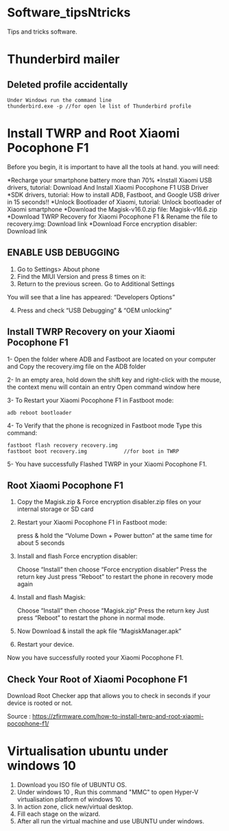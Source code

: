 # Software_tipsNtricks
Tips and tricks software.

# Thunderbird mailer
## Deleted profile accidentally

```
Under Windows run the command line
thunderbird.exe -p //for open le list of Thunderbird profile
```

# Install TWRP and Root Xiaomi Pocophone F1

Before you begin, it is important to have all the tools at hand. you will need:

*Recharge your smartphone battery more than 70%
*Install Xiaomi USB drivers, tutorial: Download And Install Xiaomi Pocophone F1 USB Driver
*SDK drivers, tutorial: How to install ADB, Fastboot, and Google USB driver in 15 seconds!!
*Unlock Bootloader of Xiaomi, tutorial: Unlock bootloader of Xiaomi smartphone
*Download the Magisk-v16.0.zip file: Magisk-v16.6.zip
*Download TWRP Recovery for Xiaomi Pocophone F1 & Rename the file to recovery.img: Download link
*Download Force encryption disabler: Download link


## ENABLE USB DEBUGGING 

1. Go to Settings> About phone
2. Find the MIUI Version and press 8 times on it:
3. Return to the previous screen. Go to Additional Settings

You will see that a line has appeared: “Developers Options”

4. Press and check “USB Debugging” &  “OEM unlocking”

## Install TWRP Recovery on your Xiaomi Pocophone F1

1- Open the folder where ADB and Fastboot are located on your computer and Copy the recovery.img file on the ADB folder

2- In an empty area, hold down the shift key and right-click with the mouse, the context menu will contain an entry Open command window here

3- To Restart your Xiaomi Pocophone F1 in Fastboot mode:

    adb reboot bootloader

4- To Verify that the phone is recognized in Fastboot mode Type this command:

    fastboot flash recovery recovery.img
    fastboot boot recovery.img            //for boot in TWRP

5- You have successfully Flashed TWRP in your Xiaomi Pocophone F1.

## Root Xiaomi Pocophone F1

1. Copy the Magisk.zip & Force encryption disabler.zip files on your internal storage or SD card
2. Restart your Xiaomi Pocophone F1 in Fastboot mode:

    press & hold  the “Volume Down + Power button” at the same time for about 5 seconds

3. Install and flash Force encryption disabler:

    Choose “Install” then choose “Force encryption disabler“
    Press the return key
    Just press “Reboot” to restart the phone in recovery mode again

4. Install and flash Magisk:

    Choose “Install” then choose “Magisk.zip“
    Press the return key
    Just press “Reboot” to restart the phone in normal mode.

5. Now Download & install the apk file “MagiskManager.apk”
6. Restart your device.

Now you have successfully rooted your Xiaomi Pocophone F1.

## Check Your Root of Xiaomi Pocophone F1

Download Root Checker app that allows you to check in seconds if your device is rooted or not.

Source : https://zfirmware.com/how-to-install-twrp-and-root-xiaomi-pocophone-f1/


# Virtualisation ubuntu under windows 10

1. Download you ISO file of UBUNTU OS.
2. Under windows 10 , Run this command "MMC" to open  Hyper-V virtualisation platform of windows 10.
3. In action zone, click new/virtual desktop.
4. Fill each stage on the wizard.
5. After all run the virtual machine and use UBUNTU under windows.
